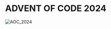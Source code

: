 # ADVENT OF CODE 2024

![AOC_2024](https://github.com/user-attachments/assets/0953154e-c54f-42ad-aabf-783d90cd6935)
